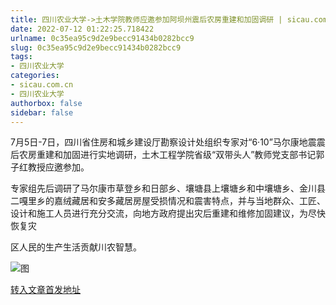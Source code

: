 ```yaml
---
title: 四川农业大学->土木学院教师应邀参加阿坝州震后农房重建和加固调研 | sicau.com.cn
date: 2022-07-12 01:22:25.718422
urlname: 0c35ea95c9d2e9becc91434b0282bcc9
slug: 0c35ea95c9d2e9becc91434b0282bcc9
tags: 
- 四川农业大学
categories:
- sicau.com.cn
- 四川农业大学
authorbox: false
sidebar: false
---
```

7月5日-7日，四川省住房和城乡建设厅勘察设计处组织专家对“6·10”马尔康地震震后农房重建和加固进行实地调研，土木工程学院省级“双带头人”教师党支部书记郭子红教授应邀参加。

专家组先后调研了马尔康市草登乡和日部乡、壤塘县上壤塘乡和中壤塘乡、金川县二嘎里乡的嘉绒藏居和安多藏居房屋受损情况和震害特点，并与当地群众、工匠、设计和施工人员进行充分交流，向地方政府提出灾后重建和维修加固建议，为尽快恢复灾
<!--more-->
区人民的生产生活贡献川农智慧。

![图](https://news.sicau.edu.cn/__local/E/E2/51/8C4F86E4BDC3A3A2E990781F666_96E75CED_16624.png)

[转入文章首发地址](https://news.sicau.edu.cn/info/1078/68794.htm)